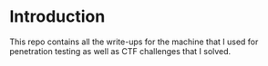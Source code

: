 # Introduction

This repo contains all the write-ups for the machine that I used for penetration testing as well as CTF challenges that I solved. 